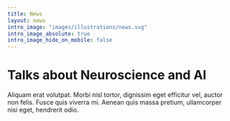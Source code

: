 ```yaml
---
title: News
layout: news
intro_image: "images/illustrations/news.svg"
intro_image_absolute: true
intro_image_hide_on_mobile: false
---
```


# Talks about Neuroscience and AI

Aliquam erat volutpat. Morbi nisl tortor, dignissim eget efficitur vel, auctor non felis. Fusce quis viverra mi. Aenean quis massa pretium, ullamcorper nisi eget, hendrerit odio.
